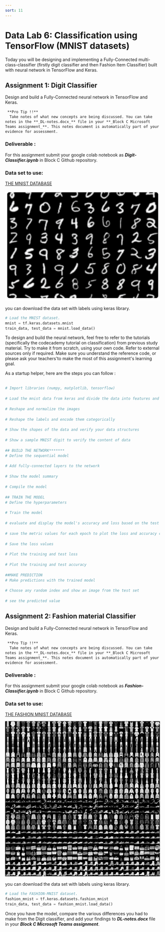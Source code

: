 ```yaml
---
sort: 11
---
```


# Data Lab 6: Classification using TensorFlow (MNIST datasets)

Today you will be designing and implementing a Fully-Connected multi-class-classifier (firstly digit classifier and then Fashion Item Classifier) built with neural network in TensorFlow and Keras.

## Assignment 1: Digit Classifier

Design and build a Fully-Connected neural network in TensorFlow and Keras. 

```tip
 **Pro Tip !!**
  Take notes of what new concepts are being discussed. You can take notes in the **_DL-notes.docx_** file in your **_Block C Microsoft Teams assignment_**. This notes document is automatically part of your evidence for assessment.
```

### Deliverable : 
For this assignment submit your google colab notebook as _**Digit-Classifier.ipynb**_ in Block C Github repository.

### Data set to use: 
[THE MNIST DATABASE](http://yann.lecun.com/exdb/mnist/)

<img src="./assets/MNIST_digits.png" alt="Perceptron" width="600">

you can download the data set with labels using keras library.

```python
# Load the MNIST dataset.
mnist = tf.keras.datasets.mnist
train_data, test_data = mnist.load_data()
```
 To design and build the neural network, feel free to refer to the tutorials (specifically the codecademy tutorial on classification) from previous study material. Try to make it from scratch, using your own code. Refer to external sources only if required. Make sure you understand the reference code, or please ask your teachers'to make the most of this assignment's learning goal.

 As a startup helper, here are the steps you can follow :

```python

# Import libraries (numpy, matplotlib, tensorflow)

# Load the mnist data from keras and divide the data into features and labels

# Reshape and normalize the images

# Reshape the labels and encode them categorically

# Show the shapes of the data and verify your data structures

# Show a sample MNIST digit to verify the content of data

## BUILD THE NETWORK*******
# Define the sequential model

# Add fully-connected layers to the network

# Show the model summary

# Compile the model

## TRAIN THE MODEL
# Define the hyperparameters

# Train the model

# evaluate and display the model's accuracy and loss based on the test set

# save the metric values for each epoch to plot the loss and accuracy curves for the model

# Save the loss values

# Plot the training and test loss

# Plot the training and test accuracy

##MAKE PREDICTION
# Make predictions with the trained model

# Choose any random index and show an image from the test set

# see the predicted value

```

## Assignment 2: Fashion material Classifier

Design and build a Fully-Connected neural network in TensorFlow and Keras. 

```tip
 **Pro Tip !!**
  Take notes of what new concepts are being discussed. You can take notes in the **_DL-notes.docx_** file in your **_Block C Microsoft Teams assignment_**. This notes document is automatically part of your evidence for assessment.
```

### Deliverable : 
For this assignment submit your google colab notebook as _**Fashion-Classifier.ipynb**_ in Block C Github repository.

### Data set to use: 
[THE FASHION MNIST DATABASE](https://keras.io/api/datasets/fashion_mnist/)

<img src="./assets/fashion-mnist-sprite.png" alt="Perceptron" width="600">

you can download the data set with labels using keras library.

```python
# Load the FASHION-MNIST dataset.
fashion_mnist = tf.keras.datasets.fashion_mnist
train_data, test_data = fashion_mnist.load_data()
```

Once you have the model, compare the various differences you had to make from the Digit classifier, and add your findings to **_DL-notes.docx_** file in your **_Block C Microsoft Teams assignment_**.